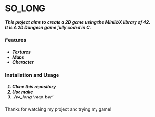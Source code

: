 <div>
  <h1>SO_LONG</h1>
  <h5>
    This project aims to create a 2D game using the MinilibX library of 42.<br>
    It is A 2D Dungeon game fully coded in C.
  </h5>
  <h3>Features</h3>
  <h5>
    <ul>
      <li>Textures</li>
      <li>Maps</li>
      <li>Character</li>
    </ul>
  </h5>
  <h3>Installation and Usage</h3>
  <h5>
    <ol>
      <li>Clone this repository</li>
      <li>Use make</li>
      <li>./so_long 'map.ber'</li>
    </ol>
  </h5>
  <p>
    Thanks for watching my project and trying my game!
  </p>
</div>
